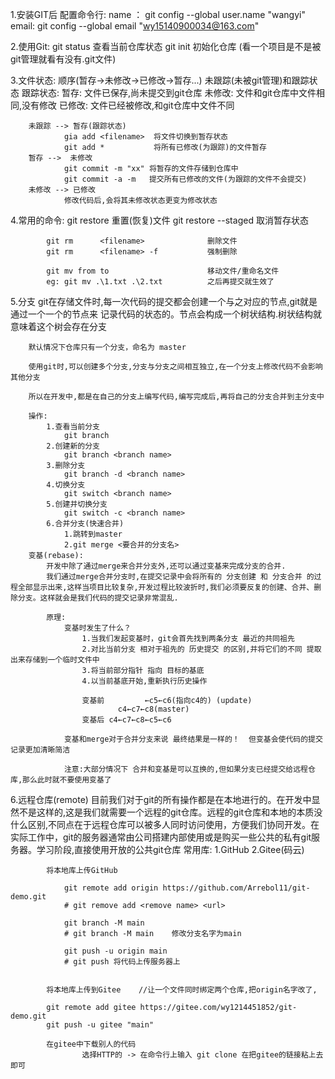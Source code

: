 1.安装GIT后
	配置命令行:
	name ：
		git config --global user.name  "wangyi"
	email:
		git config --global email "wy15140900034@163.com"

2.使用Git:
	git status		查看当前仓库状态
	git init		初始化仓库	(看一个项目是不是被git管理就看有没有.git文件)
	
3.文件状态:	顺序(暂存->未修改->已修改->暂存...)
	未跟踪(未被git管理)和跟踪状态
		跟踪状态:
			暂存:	文件已保存,尚未提交到git仓库
			未修改: 文件和git仓库中文件相同,没有修改
			已修改: 文件已经被修改,和git仓库中文件不同
			
		未跟踪 --> 暂存(跟踪状态)
				gia add <filename>	将文件切换到暂存状态
				git add * 			将所有已修改(为跟踪)的文件暂存
		暂存 -->  未修改			
				git commit -m "xx" 将暂存的文件存储到仓库中
				git commit -a -m   提交所有已修改的文件(为跟踪的文件不会提交)
		未修改 --> 已修改 
				修改代码后,会将其未修改状态更变为修改状态
				
4.常用的命令:
			git restore <filename>				重置(恢复)文件
			git restore --staged <filename> 	取消暂存状态
			
			git rm 		<filename>				删除文件
			git rm      <filename> -f  			强制删除
			
			git mv from to 						移动文件/重命名文件
			eg:	git mv .\1.txt .\2.txt			之后再提交就生效了
			
5.分支
	git在存储文件时,每一次代码的提交都会创建一个与之对应的节点,git就是通过一个一个的节点来
		记录代码的状态的。节点会构成一个树状结构.树状结构就意味着这个树会存在分支
		
		默认情况下仓库只有一个分支，命名为 master
		
		使用git时,可以创建多个分支,分支与分支之间相互独立,在一个分支上修改代码不会影响其他分支
		
		所以在开发中,都是在自己的分支上编写代码,编写完成后,再将自己的分支合并到主分支中
		
		操作:
			1.查看当前分支
				git branch
			2.创建新的分支
				git branch <branch name>
			3.删除分支
				git branch -d <branch name>
			4.切换分支
				git switch <branch name>
			5.创建并切换分支
				git switch -c <branch name>
			6.合并分支(快速合并)
				1.跳转到master
				2.git merge <要合并的分支名>
		变基(rebase):	
			开发中除了通过merge来合并分支外,还可以通过变基来完成分支的合并.
			我们通过merge合并分支时,在提交记录中会将所有的 分支创建 和 分支合并 的过程全部显示出来,这样当项目比较复杂,开发过程比较波折时,我们必须要反复的创建、合并、删除分支。这样就会是我们代码的提交记录非常混乱.
			
			原理:
				变基时发生了什么？
					1.当我们发起变基时，git会首先找到两条分支 最近的共同祖先
					2.对比当前分支 相对于祖先的 历史提交 的区别,并将它们的不同 提取出来存储到一个临时文件中
					3.将当前部分指针 指向 目标的基底
					4.以当前基底开始,重新执行历史操作
					
					变基前 		←c5←c6(指向c4的) (update)
							c4←c7←c8(master)
					变基后	c4←c7←c8←c5←c6
				
				变基和merge对于合并分支来说 最终结果是一样的！  但变基会使代码的提交记录更加清晰简洁
				
				注意:大部分情况下 合并和变基是可以互换的,但如果分支已经提交给远程仓库,那么此时就不要使用变基了
				
6.远程仓库(remote)
			目前我们对于git的所有操作都是在本地进行的。在开发中显然不是这样的,这是我们就需要一个远程的git仓库。远程的git仓库和本地的本质没什么区别,不同点在于远程仓库可以被多人同时访问使用，方便我们协同开发。在实际工作中，git的服务器通常由公司搭建内部使用或是购买一些公共的私有git服务器。学习阶段,直接使用开放的公共git仓库
			常用库:
					1.GitHub
					2.Gitee(码云)
					
			将本地库上传GitHub
			
				git remote add origin https://github.com/Arrebol11/git-demo.git
				# git remove add <remove name> <url>
				
				git branch -M main
				# git branch -M main	修改分支名字为main			
				
				git push -u origin main
				# git push 将代码上传服务器上
				
				
			将本地库上传到Gitee	//让一个文件同时绑定两个仓库,把origin名字改了,
			
			git remote add gitee https://gitee.com/wy1214451852/git-demo.git
			git push -u gitee "main"
			
			在gitee中下载别人的代码
					选择HTTP的 -> 在命令行上输入 git clone 在把gitee的链接粘上去即可
					
			
				